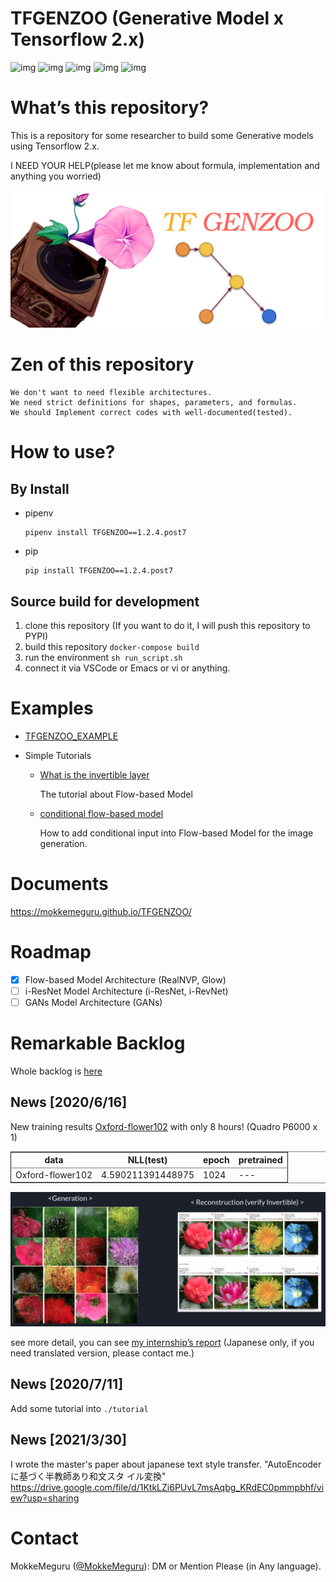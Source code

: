 # TFGENZOO (Generative Model x Tensorflow 2.x)

![img](https://github.com/MokkeMeguru/TFGENZOO/workflows/tensorflow%20test/badge.svg?branch=master)
![img](https://img.shields.io/badge/License-MIT-yellow.svg)
![img](https://img.shields.io/badge/python-3.7-blue.svg)
![img](https://img.shields.io/badge/tensorflow-%3E%3D2.2.0-brightgreen.svg)
![img](https://badge.fury.io/py/TFGENZOO.svg)

# What&rsquo;s this repository?

This is a repository for some researcher to build some Generative models using Tensorflow 2.x.

I NEED YOUR HELP(please let me know about formula, implementation and anything you worried)

![img](https://raw.githubusercontent.com/MokkeMeguru/TFGENZOO/master/docs/tfgenzoo_header.png)

# Zen of this repository

    We don't want to need flexible architectures.
    We need strict definitions for shapes, parameters, and formulas.
    We should Implement correct codes with well-documented(tested).

# How to use?

## By Install

- pipenv

      pipenv install TFGENZOO==1.2.4.post7

- pip

      pip install TFGENZOO==1.2.4.post7

## Source build for development

1.  clone this repository (If you want to do it, I will push this repository to PYPI)
2.  build this repository `docker-compose build`
3.  run the environment `sh run_script.sh`
4.  connect it via VSCode or Emacs or vi or anything.

# Examples

- [TFGENZOO_EXAMPLE](https://github.com/MokkeMeguru/TFGENZOO_EXAMPLE)
- Simple Tutorials

  - [What is the invertible layer](./tutorials/01_What_is_the_invertible_layer.ipynb)

    The tutorial about Flow-based Model

  - [conditional flow-based model](./tutorials/02_conditional_flow-based_model.ipynb)

    How to add conditional input into Flow-based Model for the image generation.

# Documents

<https://mokkemeguru.github.io/TFGENZOO/>

# Roadmap

- [x] Flow-based Model Architecture (RealNVP, Glow)
- [ ] i-ResNet Model Architecture (i-ResNet, i-RevNet)
- [ ] GANs Model Architecture (GANs)

# Remarkable Backlog

Whole backlog is [here](https://github.com/MokkeMeguru/TFGENZOO/wiki/Backlog)

## News [2020/6/16]

New training results [Oxford-flower102](https://www.tensorflow.org/datasets/catalog/oxford_flowers102) with only 8 hours! (Quadro P6000 x 1)

<table border="2" cellspacing="0" cellpadding="6" rules="groups" frame="hsides">

<colgroup>
<col  class="org-left" />

<col  class="org-right" />

<col  class="org-right" />

<col  class="org-left" />
</colgroup>
<thead>
<tr>
<th scope="col" class="org-left">data</th>
<th scope="col" class="org-right">NLL(test)</th>
<th scope="col" class="org-right">epoch</th>
<th scope="col" class="org-left">pretrained</th>
</tr>
</thead>

<tbody>
<tr>
<td class="org-left">Oxford-flower102</td>
<td class="org-right">4.590211391448975</td>
<td class="org-right">1024</td>
<td class="org-left">---</td>
</tr>
</tbody>
</table>

![img](https://raw.githubusercontent.com/MokkeMeguru/TFGENZOO/master/docs/oxford.png)

see more detail, you can see [my internship&rsquo;s report](https://docs.google.com/presentation/d/12z6MZizIsytLxUb2ly7vYorFiKruIGZ2ckQ0-By4b6s/edit?usp=sharing) (Japanese only, if you need translated version, please contact me.)

## News [2020/7/11]

Add some tutorial into `./tutorial`

## News [2021/3/30]

I wrote the master's paper about japanese text style transfer.  "AutoEncoder に基づく半教師あり和文スタ
イル変換"
https://drive.google.com/file/d/1KtkLZi6PUvL7msAqbg_KRdEC0pmmpbhf/view?usp=sharing

# Contact

MokkeMeguru ([@MokkeMeguru](https://twitter.com/MeguruMokke)): DM or Mention Please (in Any language).
